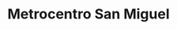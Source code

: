 ---
title: "Metrocentro San Miguel"
url: /san-miguel/metrocentro-san-miguel/
shop: centro comercial
---